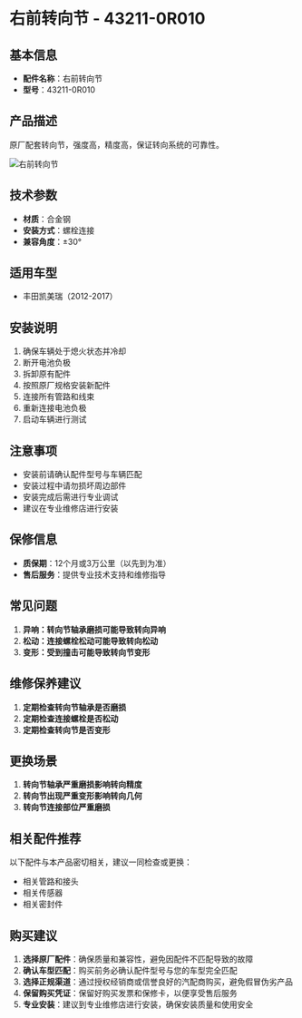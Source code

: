 # 右前转向节 - 43211-0R010

## 基本信息

- **配件名称**：右前转向节
- **型号**：43211-0R010

## 产品描述

原厂配套转向节，强度高，精度高，保证转向系统的可靠性。


![右前转向节](/image/car-parts/43211-0R010.jpg)

## 技术参数

- **材质**：合金钢
- **安装方式**：螺栓连接
- **兼容角度**：±30°

## 适用车型

- 丰田凯美瑞（2012-2017）

## 安装说明

1. 确保车辆处于熄火状态并冷却
2. 断开电池负极
3. 拆卸原有配件
4. 按照原厂规格安装新配件
5. 连接所有管路和线束
6. 重新连接电池负极
7. 启动车辆进行测试

## 注意事项

- 安装前请确认配件型号与车辆匹配
- 安装过程中请勿损坏周边部件
- 安装完成后需进行专业调试
- 建议在专业维修店进行安装

## 保修信息

- **质保期**：12个月或3万公里（以先到为准）
- **售后服务**：提供专业技术支持和维修指导

## 常见问题

1. **异响：转向节轴承磨损可能导致转向异响**
2. **松动：连接螺栓松动可能导致转向松动**
3. **变形：受到撞击可能导致转向节变形**

## 维修保养建议

1. **定期检查转向节轴承是否磨损**
2. **定期检查连接螺栓是否松动**
3. **定期检查转向节是否变形**

## 更换场景

1. **转向节轴承严重磨损影响转向精度**
2. **转向节出现严重变形影响转向几何**
3. **转向节连接部位严重磨损**

## 相关配件推荐

以下配件与本产品密切相关，建议一同检查或更换：

- 相关管路和接头
- 相关传感器
- 相关密封件

## 购买建议

1. **选择原厂配件**：确保质量和兼容性，避免因配件不匹配导致的故障
2. **确认车型匹配**：购买前务必确认配件型号与您的车型完全匹配
3. **选择正规渠道**：通过授权经销商或信誉良好的汽配商购买，避免假冒伪劣产品
4. **保留购买凭证**：保留好购买发票和保修卡，以便享受售后服务
5. **专业安装**：建议到专业维修店进行安装，确保安装质量和使用安全
